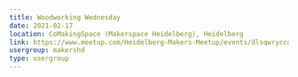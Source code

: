 ```yaml
---
title: Woodworking Wednesday
date: 2021-02-17
location: CoMakingSpace (Makerspace Heidelberg), Heidelberg
link: https://www.meetup.com/Heidelberg-Makers-Meetup/events/dlsqwryccdbwb/
usergroup: makershd
type: usergroup
---
```

